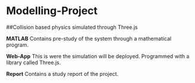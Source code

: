 # Modelling-Project

##Collision based physics simulated through Three.js


**MATLAB**
Contains pre-study of the system through a mathematical program.

**Web-App**
This is were the simulation will be deployed. Programmed with a library called Three.js.

**Report**
Contains a study report of the project.
